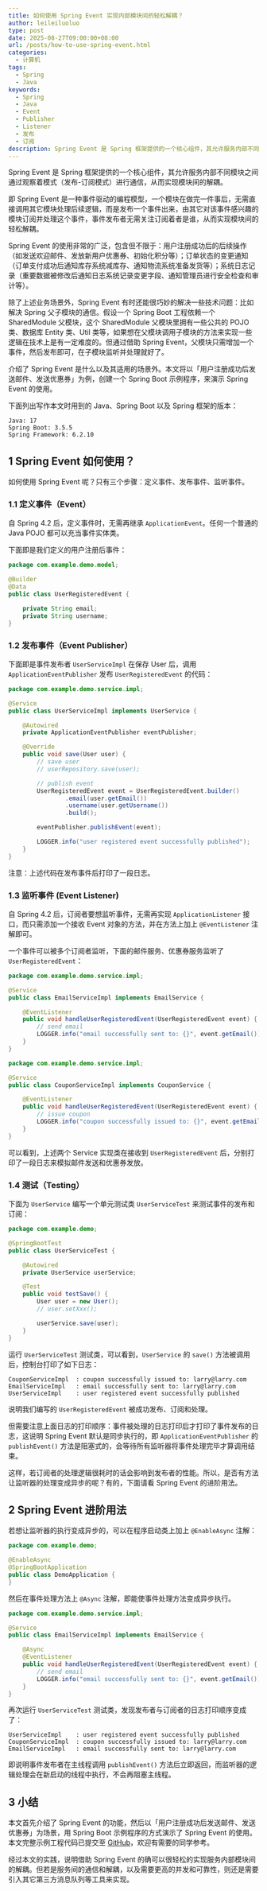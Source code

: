 ```yaml
---
title: 如何使用 Spring Event 实现内部模块间的轻松解耦？
author: leileiluoluo
type: post
date: 2025-08-27T09:00:00+08:00
url: /posts/how-to-use-spring-event.html
categories:
  - 计算机
tags:
  - Spring
  - Java
keywords:
  - Spring
  - Java
  - Event
  - Publisher
  - Listener
  - 发布
  - 订阅
description: Spring Event 是 Spring 框架提供的一个核心组件，其允许服务内部不同模块之间通过观察着模式（发布-订阅模式）进行通信，从而实现模块间的解耦。即 Spring Event 是一种事件驱动的编程模型，一个模块在做完一件事后，无需直接调用其它模块处理后续逻辑，而是发布一个事件出来，由其它对该事件感兴趣的模块订阅并处理这个事件，事件发布者无需关注订阅着者是谁，从而实现模块间的轻松解耦。本文将以「用户注册成功后发送邮件、发送优惠券」为例，创建一个 Spring Boot 示例程序，来演示 Spring Event 的使用。
---
```


Spring Event 是 Spring 框架提供的一个核心组件，其允许服务内部不同模块之间通过观察着模式（发布-订阅模式）进行通信，从而实现模块间的解耦。

即 Spring Event 是一种事件驱动的编程模型，一个模块在做完一件事后，无需直接调用其它模块处理后续逻辑，而是发布一个事件出来，由其它对该事件感兴趣的模块订阅并处理这个事件，事件发布者无需关注订阅着者是谁，从而实现模块间的轻松解耦。

<!--more-->

Spring Event 的使用非常的广泛，包含但不限于：用户注册成功后的后续操作（如发送欢迎邮件、发放新用户优惠券、初始化积分等）；订单状态的变更通知（订单支付成功后通知库存系统减库存、通知物流系统准备发货等）；系统日志记录（重要数据被修改后通知日志系统记录变更字段、通知管理员进行安全检查和审计等）。

除了上述业务场景外，Spring Event 有时还能很巧妙的解决一些技术问题：比如解决 Spring 父子模块的通信。假设一个 Spring Boot 工程依赖一个 SharedModule 父模块，这个 SharedModule 父模块里拥有一些公共的 POJO 类、数据库 Entity 类、Util 类等，如果想在父模块调用子模块的方法来实现一些逻辑在技术上是有一定难度的。但通过借助 Spring Event，父模块只需增加一个事件，然后发布即可，在子模块监听并处理就好了。

介绍了 Spring Event 是什么以及其适用的场景外。本文将以「用户注册成功后发送邮件、发送优惠券」为例，创建一个 Spring Boot 示例程序，来演示 Spring Event 的使用。

下面列出写作本文时用到的 Java、Spring Boot 以及 Spring 框架的版本：

```text
Java: 17
Spring Boot: 3.5.5
Spring Framework: 6.2.10
```

## 1 Spring Event 如何使用？

如何使用 Spring Event 呢？只有三个步骤：定义事件、发布事件、监听事件。

### 1.1 定义事件（Event）

自 Spring 4.2 后，定义事件时，无需再继承 `ApplicationEvent`。任何一个普通的 Java POJO 都可以充当事件实体类。

下面即是我们定义的用户注册后事件：

```java
package com.example.demo.model;

@Builder
@Data
public class UserRegisteredEvent {

    private String email;
    private String username;
}
```

### 1.2 发布事件（Event Publisher）

下面即是事件发布者 `UserServiceImpl` 在保存 User 后，调用 `ApplicationEventPublisher` 发布 `UserRegisteredEvent` 的代码：

```java
package com.example.demo.service.impl;

@Service
public class UserServiceImpl implements UserService {

    @Autowired
    private ApplicationEventPublisher eventPublisher;

    @Override
    public void save(User user) {
        // save user
        // userRepository.save(user);

        // publish event
        UserRegisteredEvent event = UserRegisteredEvent.builder()
                .email(user.getEmail())
                .username(user.getUsername())
                .build();

        eventPublisher.publishEvent(event);

        LOGGER.info("user registered event successfully published");
    }
}
```

注意：上述代码在发布事件后打印了一段日志。

### 1.3 监听事件 (Event Listener)

自 Spring 4.2 后，订阅者要想监听事件，无需再实现 `ApplicationListener` 接口，而只需添加一个接收 Event 对象的方法，并在方法上加上 `@EventListener` 注解即可。

一个事件可以被多个订阅者监听，下面的邮件服务、优惠券服务监听了 `UserRegisteredEvent`：

```java
package com.example.demo.service.impl;

@Service
public class EmailServiceImpl implements EmailService {

    @EventListener
    public void handleUserRegisteredEvent(UserRegisteredEvent event) {
        // send email
        LOGGER.info("email successfully sent to: {}", event.getEmail());
    }
}
```

```java
package com.example.demo.service.impl;

@Service
public class CouponServiceImpl implements CouponService {

    @EventListener
    public void handleUserRegisteredEvent(UserRegisteredEvent event) {
        // issue coupon
        LOGGER.info("coupon successfully issued to: {}", event.getEmail());
    }
}
```

可以看到，上述两个 Service 实现类在接收到 `UserRegisteredEvent` 后，分别打印了一段日志来模拟邮件发送和优惠券发放。

### 1.4 测试（Testing）

下面为 `UserService` 编写一个单元测试类 `UserServiceTest` 来测试事件的发布和订阅：

```java
package com.example.demo;

@SpringBootTest
public class UserServiceTest {

    @Autowired
    private UserService userService;

    @Test
    public void testSave() {
        User user = new User();
        // user.setXxx();

        userService.save(user);
    }
}
```

运行 `UserServiceTest` 测试类，可以看到，`UserService` 的 `save()` 方法被调用后，控制台打印了如下日志：

```text
CouponServiceImpl  : coupon successfully issued to: larry@larry.com
EmailServiceImpl   : email successfully sent to: larry@larry.com
UserServiceImpl    : user registered event successfully published
```

说明我们编写的 `UserRegisteredEvent` 被成功发布、订阅和处理。

但需要注意上面日志的打印顺序：事件被处理的日志打印后才打印了事件发布的日志，这说明 Spring Event 默认是同步执行的，即 `ApplicationEventPublisher` 的 `publishEvent()` 方法是阻塞式的，会等待所有监听器将事件处理完毕才算调用结束。

这样，若订阅者的处理逻辑很耗时的话会影响到发布者的性能。所以，是否有方法让监听器的处理变成异步的呢？有的，下面请看 Spring Event 的进阶用法。

## 2 Spring Event 进阶用法

若想让监听器的执行变成异步的，可以在程序启动类上加上 `@EnableAsync` 注解：

```java
package com.example.demo;

@EnableAsync
@SpringBootApplication
public class DemoApplication {
}
```

然后在事件处理方法上 `@Async` 注解，即能使事件处理方法变成异步执行。

```java
package com.example.demo.service.impl;

@Service
public class EmailServiceImpl implements EmailService {

    @Async
    @EventListener
    public void handleUserRegisteredEvent(UserRegisteredEvent event) {
        // send email
        LOGGER.info("email successfully sent to: {}", event.getEmail());
    }
}
```

再次运行 `UserServiceTest` 测试类，发现发布者与订阅者的日志打印顺序变成了：

```text
UserServiceImpl    : user registered event successfully published
CouponServiceImpl  : coupon successfully issued to: larry@larry.com
EmailServiceImpl   : email successfully sent to: larry@larry.com
```

即说明事件发布者在主线程调用 `publishEvent()` 方法后立即返回，而监听器的逻辑处理会在新启动的线程中执行，不会再阻塞主线程。

## 3 小结

本文首先介绍了 Spring Event 的功能，然后以「用户注册成功后发送邮件、发送优惠券」为场景，用 Spring Boot 示例程序的方式演示了 Spring Event 的使用。本文完整示例工程代码已提交至 [GitHub](https://github.com/leileiluoluo/java-exercises/tree/main/spring-event-demo)，欢迎有需要的同学参考。

经过本文的实践，说明借助 Spring Event 的确可以很轻松的实现服务内部模块间的解耦。但若是服务间的通信和解耦，以及需要更高的并发和可靠性，则还是需要引入其它第三方消息队列等工具来实现。
